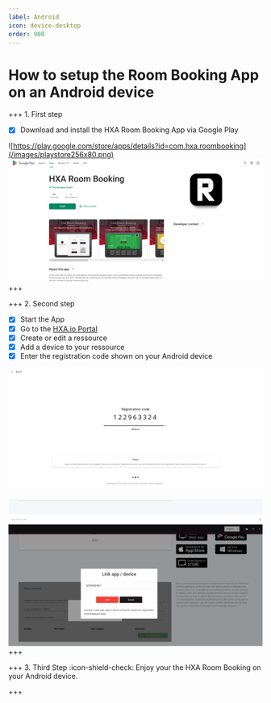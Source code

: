 ```yaml
---
label: Android
icon: device-desktop
order: 900
---
```


# How to setup the Room Booking App on an Android device


+++ 1. First step
- [x] Download and install the HXA Room Booking App via Google Play

![https://play.google.com/store/apps/details?id=com.hxa.roombooking](/images/playstore256x80.png)
![](/images/HXA.io_roombooking_app_on_google_play.png)
+++

+++ 2. Second step
- [x] Start the App
- [x] Go to the [HXA.io Portal](https://portal.hxa.io)
- [x] Create or edit a ressource
- [x] Add a device to your ressource
- [x] Enter the registration code shown on your Android device

![](/images/HXA.io_registration_code.png)

![](/images/HXA.io_registration_code_02.png)
+++


+++ 3. Third Step
:icon-shield-check: Enjoy your the HXA Room Booking on your Android device.

+++

